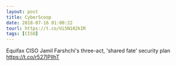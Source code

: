 ```yaml
---
layout: post
title: CyberScoop
date: 2018-07-16 01:00:22
tourl: https://t.co/UiSN102kIR
tags: [CISO]
---
```

Equifax CISO Jamil Farshchi's three-act, 'shared fate' security plan https://t.co/r527lPIlhT